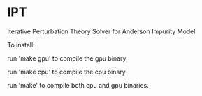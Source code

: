 # IPT
Iterative Perturbation Theory Solver for Anderson Impurity Model

To install:

  run 'make gpu' to compile the gpu binary
  
  run 'make cpu' to compile the cpu binary
  
  run 'make' to compile both cpu and gpu binaries.
  
